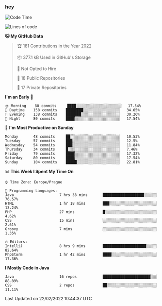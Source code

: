 ### hey

<!--START_SECTION:waka-->
![Code Time](http://img.shields.io/badge/Code%20Time-562%20hrs%2039%20mins-blue)

![Lines of code](https://img.shields.io/badge/From%20Hello%20World%20I%27ve%20Written-100%20Thousand%20lines%20of%20code-blue)

**🐱 My GitHub Data** 

> 🏆 181 Contributions in the Year 2022
 > 
> 📦 377.1 kB Used in GitHub's Storage 
 > 
> 🚫 Not Opted to Hire
 > 
> 📜 18 Public Repositories 
 > 
> 🔑 17 Private Repositories  
 > 
**I'm an Early 🐤** 

```text
🌞 Morning    80 commits     ████░░░░░░░░░░░░░░░░░░░░░   17.54% 
🌆 Daytime    158 commits    ████████░░░░░░░░░░░░░░░░░   34.65% 
🌃 Evening    138 commits    ███████░░░░░░░░░░░░░░░░░░   30.26% 
🌙 Night      80 commits     ████░░░░░░░░░░░░░░░░░░░░░   17.54%

```
📅 **I'm Most Productive on Sunday** 

```text
Monday       48 commits     ██░░░░░░░░░░░░░░░░░░░░░░░   10.53% 
Tuesday      57 commits     ███░░░░░░░░░░░░░░░░░░░░░░   12.5% 
Wednesday    54 commits     ███░░░░░░░░░░░░░░░░░░░░░░   11.84% 
Thursday     34 commits     █░░░░░░░░░░░░░░░░░░░░░░░░   7.46% 
Friday       79 commits     ████░░░░░░░░░░░░░░░░░░░░░   17.32% 
Saturday     80 commits     ████░░░░░░░░░░░░░░░░░░░░░   17.54% 
Sunday       104 commits    █████░░░░░░░░░░░░░░░░░░░░   22.81%

```


📊 **This Week I Spent My Time On** 

```text
⌚︎ Time Zone: Europe/Prague

💬 Programming Languages: 
Java                     7 hrs 33 mins       ███████████████████░░░░░░   76.57% 
HTML                     1 hr 18 mins        ███░░░░░░░░░░░░░░░░░░░░░░   13.24% 
PHP                      27 mins             █░░░░░░░░░░░░░░░░░░░░░░░░   4.62% 
CSS                      15 mins             ░░░░░░░░░░░░░░░░░░░░░░░░░   2.61% 
Groovy                   7 mins              ░░░░░░░░░░░░░░░░░░░░░░░░░   1.35%

🔥 Editors: 
IntelliJ                 8 hrs 9 mins        ████████████████████░░░░░   82.64% 
PhpStorm                 1 hr 42 mins        ████░░░░░░░░░░░░░░░░░░░░░   17.36%

```

**I Mostly Code in Java** 

```text
Java                     16 repos            ██████████████████████░░░   88.89% 
CSS                      2 repos             ██░░░░░░░░░░░░░░░░░░░░░░░   11.11%

```



 Last Updated on 22/02/2022 10:44:37 UTC
<!--END_SECTION:waka-->
